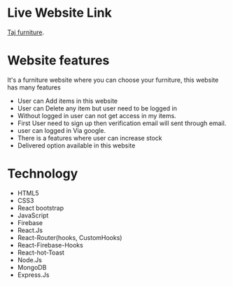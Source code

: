 # Live Website Link

[Taj furniture](https://taj-furniture-c54c0.web.app/).

# Website features

It's a furniture website where you can choose your furniture, this website has many features

* User can Add items in this website
* User can Delete any item but user need to be logged in
* Without logged in  user can not get access in my items.
* First User need to sign up then verification email will sent through email.
* user can logged in Via google.
* There is a features where user can increase stock
* Delivered option available in this website

# Technology

* HTML5
* CSS3
* React bootstrap
* JavaScript
* Firebase
* React.Js
* React-Router(hooks, CustomHooks)
* React-Firebase-Hooks
* React-hot-Toast
* Node.Js
* MongoDB
* Express.Js




